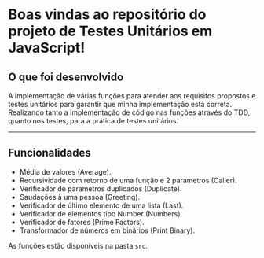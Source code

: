 # Boas vindas ao repositório do projeto de Testes Unitários em JavaScript!

## O que foi desenvolvido

A implementação de várias funções para atender aos requisitos propostos e testes unitários para garantir que minha implementação está correta.
Realizando tanto a implementação de código nas funções através do TDD, quanto nos testes, para a prática de testes unitários.

---


## Funcionalidades

* Média de valores (Average).
* Recursividade com retorno de uma função e 2 parametros (Caller).
* Verificador de parametros duplicados (Duplicate).
* Saudações à uma pessoa (Greeting).
* Verificador de último elemento de uma lista (Last).
* Verificador de elementos tipo Number (Numbers).
* Verificador de fatores (Prime Factors).
* Transformador de números em binários (Print Binary).

As funções estão disponíveis na pasta `src`.